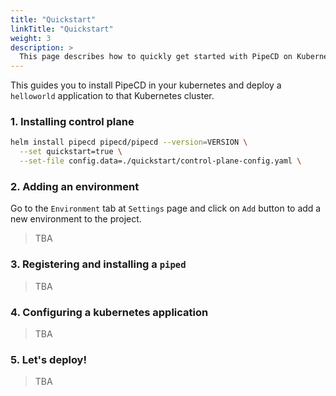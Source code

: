```yaml
---
title: "Quickstart"
linkTitle: "Quickstart"
weight: 3
description: >
  This page describes how to quickly get started with PipeCD on Kubernetes.
---
```


This guides you to install PipeCD in your kubernetes and deploy a `helloworld` application to that Kubernetes cluster.

### 1. Installing control plane

```bash
helm install pipecd pipecd/pipecd --version=VERSION \
  --set quickstart=true \
  --set-file config.data=./quickstart/control-plane-config.yaml \
```

### 2. Adding an environment

Go to the `Environment` tab at `Settings` page and click on `Add` button to add a new environment to the project.

> TBA

### 3. Registering and installing a `piped`

> TBA

### 4. Configuring a kubernetes application

> TBA

### 5. Let's deploy!

> TBA
